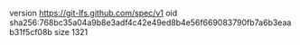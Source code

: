 version https://git-lfs.github.com/spec/v1
oid sha256:768bc35a04a9b8e3adf4c42e49ed8b4e56f669083790fb7a6b3eaab31f5cf08b
size 1321
